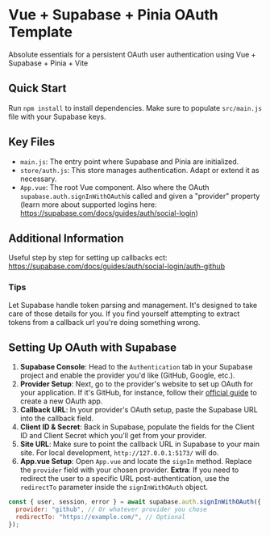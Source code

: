 # Vue + Supabase + Pinia OAuth Template

Absolute essentials for a persistent OAuth user authentication using Vue + Supabase + Pinia + Vite

## Quick Start

Run `npm install` to install dependencies. Make sure to populate `src/main.js` file with your Supabase keys.

## Key Files

- `main.js`: The entry point where Supabase and Pinia are initialized.
- `store/auth.js`: This store manages authentication. Adapt or extend it as necessary.
- `App.vue`: The root Vue component. Also where the OAuth `supabase.auth.signInWithOAuth`is called and given a "provider" property (learn more about supported logins here: https://supabase.com/docs/guides/auth/social-login)

## Additional Information

Useful step by step for setting up callbacks ect: https://supabase.com/docs/guides/auth/social-login/auth-github

### Tips

Let Supabase handle token parsing and management. It's designed to take care of those details for you. If you find yourself attempting to extract tokens from a callback url you're doing something wrong.

## Setting Up OAuth with Supabase

1. **Supabase Console**: Head to the `Authentication` tab in your Supabase project and enable the provider you'd like (GitHub, Google, etc.).
2. **Provider Setup**: Next, go to the provider's website to set up OAuth for your application. If it's GitHub, for instance, follow their [official guide](https://docs.github.com/en/apps/oauth-apps/building-oauth-apps/creating-an-oauth-app) to create a new OAuth app.
3. **Callback URL**: In your provider's OAuth setup, paste the Supabase URL into the callback field.
4. **Client ID & Secret**: Back in Supabase, populate the fields for the Client ID and Client Secret which you'll get from your provider.
5. **Site URL**: Make sure to point the callback URL in Supabase to your main site. For local development, `http://127.0.0.1:5173/` will do.
6. **App.vue Setup**: Open `App.vue` and locate the `signIn` method. Replace the `provider` field with your chosen provider.
   **Extra**: If you need to redirect the user to a specific URL post-authentication, use the `redirectTo` parameter inside the `signInWithOAuth` object.

```js
const { user, session, error } = await supabase.auth.signInWithOAuth({
  provider: "github", // Or whatever provider you chose
  redirectTo: "https://example.com/", // Optional
});
```
